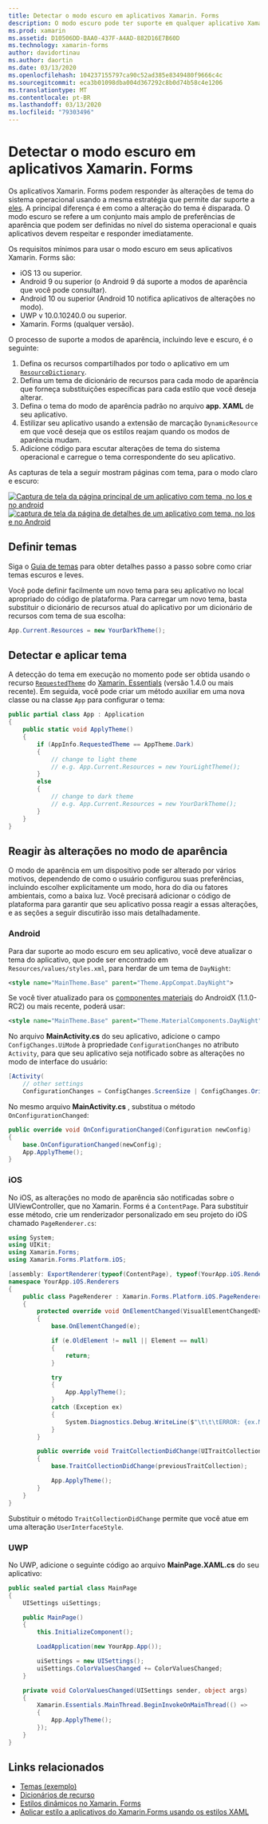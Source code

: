 ```yaml
---
title: Detectar o modo escuro em aplicativos Xamarin. Forms
description: O modo escuro pode ter suporte em qualquer aplicativo Xamarin. Forms usando uma combinação de ResourceDictionaries, DynamicResources e conhecimento de plataforma.
ms.prod: xamarin
ms.assetid: D10506DD-BAA0-437F-A4AD-882D16E7B60D
ms.technology: xamarin-forms
author: davidortinau
ms.author: daortin
ms.date: 03/13/2020
ms.openlocfilehash: 104237155797ca90c52ad385e8349480f9666c4c
ms.sourcegitcommit: eca3b01098dba004d367292c8b0d74b58c4e1206
ms.translationtype: MT
ms.contentlocale: pt-BR
ms.lasthandoff: 03/13/2020
ms.locfileid: "79303496"
---
```

# <a name="detect-dark-mode-in-xamarinforms-applications"></a>Detectar o modo escuro em aplicativos Xamarin. Forms

Os aplicativos Xamarin. Forms podem responder às alterações de tema do sistema operacional usando a mesma estratégia que permite dar suporte a [eles](theming.md). A principal diferença é em como a alteração do tema é disparada. O modo escuro se refere a um conjunto mais amplo de preferências de aparência que podem ser definidas no nível do sistema operacional e quais aplicativos devem respeitar e responder imediatamente.

Os requisitos mínimos para usar o modo escuro em seus aplicativos Xamarin. Forms são:

- iOS 13 ou superior.
- Android 9 ou superior (o Android 9 dá suporte a modos de aparência que você pode consultar).
- Android 10 ou superior (Android 10 notifica aplicativos de alterações no modo).
- UWP v 10.0.10240.0 ou superior.
- Xamarin. Forms (qualquer versão).

O processo de suporte a modos de aparência, incluindo leve e escuro, é o seguinte:

1. Defina os recursos compartilhados por todo o aplicativo em um [`ResourceDictionary`](xref:Xamarin.Forms.ResourceDictionary).
2. Defina um tema de dicionário de recursos para cada modo de aparência que forneça substituições específicas para cada estilo que você deseja alterar.
3. Defina o tema do modo de aparência padrão no arquivo **app. XAML** de seu aplicativo.
4. Estilizar seu aplicativo usando a extensão de marcação `DynamicResource` em que você deseja que os estilos reajam quando os modos de aparência mudam.
5. Adicione código para escutar alterações de tema do sistema operacional e carregue o tema correspondente do seu aplicativo.

As capturas de tela a seguir mostram páginas com tema, para o modo claro e escuro:

[![Captura de tela da página principal de um aplicativo com tema, no Ios e no android](theming-images/main-page-both-themes.png "Página principal do aplicativo com tema")](theming-images/main-page-both-themes-large.png#lightbox "Página principal do aplicativo com tema")
[ ![captura de tela da página de detalhes de um aplicativo com tema, no Ios e no Android](theming-images/detail-page-both-themes.png "Página de detalhes do aplicativo com tema")](theming-images/detail-page-both-themes-large.png#lightbox "Página de detalhes do aplicativo com tema")

## <a name="define-themes"></a>Definir temas

Siga o [Guia de temas](theming.md) para obter detalhes passo a passo sobre como criar temas escuros e leves. 

Você pode definir facilmente um novo tema para seu aplicativo no local apropriado do código de plataforma. Para carregar um novo tema, basta substituir o dicionário de recursos atual do aplicativo por um dicionário de recursos com tema de sua escolha:

```csharp
App.Current.Resources = new YourDarkTheme();
```

## <a name="detect-and-apply-theme"></a>Detectar e aplicar tema

A detecção do tema em execução no momento pode ser obtida usando o recurso [`RequestedTheme`](~/essentials/app-theme.md) do [Xamarin. Essentials](~/essentials/index.md) (versão 1.4.0 ou mais recente). Em seguida, você pode criar um método auxiliar em uma nova classe ou na classe `App` para configurar o tema:

```csharp
public partial class App : Application
{
    public static void ApplyTheme()
    {
        if (AppInfo.RequestedTheme == AppTheme.Dark)
        {
            // change to light theme
            // e.g. App.Current.Resources = new YourLightTheme();
        }
        else
        {
            // change to dark theme
            // e.g. App.Current.Resources = new YourDarkTheme();
        }
    }
}
```

## <a name="react-to-appearance-mode-changes"></a>Reagir às alterações no modo de aparência

O modo de aparência em um dispositivo pode ser alterado por vários motivos, dependendo de como o usuário configurou suas preferências, incluindo escolher explicitamente um modo, hora do dia ou fatores ambientais, como a baixa luz. Você precisará adicionar o código de plataforma para garantir que seu aplicativo possa reagir a essas alterações, e as seções a seguir discutirão isso mais detalhadamente.

### <a name="android"></a>Android

Para dar suporte ao modo escuro em seu aplicativo, você deve atualizar o tema do aplicativo, que pode ser encontrado em `Resources/values/styles.xml`, para herdar de um tema de `DayNight`:

```xml
<style name="MainTheme.Base" parent="Theme.AppCompat.DayNight">
```

Se você tiver atualizado para os [componentes materiais](https://www.nuget.org/packages/Xamarin.Google.Android.Material/) do AndroidX (1.1.0-RC2) ou mais recente, poderá usar:

```xml
<style name="MainTheme.Base" parent="Theme.MaterialComponents.DayNight">
```

No arquivo **MainActivity.cs** do seu aplicativo, adicione o campo `ConfigChanges.UiMode` à propriedade `ConfigurationChanges` no atributo `Activity`, para que seu aplicativo seja notificado sobre as alterações no modo de interface do usuário:

```csharp
[Activity(
    // other settings
    ConfigurationChanges = ConfigChanges.ScreenSize | ConfigChanges.Orientation | ConfigChanges.UiMode)]
```

No mesmo arquivo **MainActivity.cs** , substitua o método `OnConfigurationChanged`:

```csharp
public override void OnConfigurationChanged(Configuration newConfig)
{
    base.OnConfigurationChanged(newConfig);
    App.ApplyTheme();
}
```

### <a name="ios"></a>iOS

No iOS, as alterações no modo de aparência são notificadas sobre o UIViewController, que no Xamarin. Forms é a `ContentPage`. Para substituir esse método, crie um renderizador personalizado em seu projeto do iOS chamado `PageRenderer.cs`:

```csharp
using System;
using UIKit;
using Xamarin.Forms;
using Xamarin.Forms.Platform.iOS;

[assembly: ExportRenderer(typeof(ContentPage), typeof(YourApp.iOS.Renderers.PageRenderer))]
namespace YourApp.iOS.Renderers
{
    public class PageRenderer : Xamarin.Forms.Platform.iOS.PageRenderer
    {
        protected override void OnElementChanged(VisualElementChangedEventArgs e)
        {
            base.OnElementChanged(e);

            if (e.OldElement != null || Element == null)
            {
                return;
            }

            try
            {
                App.ApplyTheme();
            }
            catch (Exception ex)
            {
                System.Diagnostics.Debug.WriteLine($"\t\t\tERROR: {ex.Message}");
            }
        }

        public override void TraitCollectionDidChange(UITraitCollection previousTraitCollection)
        {
            base.TraitCollectionDidChange(previousTraitCollection);

            App.ApplyTheme();
        }
    }
}
```

Substituir o método `TraitCollectionDidChange` permite que você atue em uma alteração `UserInterfaceStyle`.

### <a name="uwp"></a>UWP

No UWP, adicione o seguinte código ao arquivo **MainPage.XAML.cs** do seu aplicativo:

```csharp
public sealed partial class MainPage
{
    UISettings uiSettings;

    public MainPage()
    {
        this.InitializeComponent();

        LoadApplication(new YourApp.App());

        uiSettings = new UISettings();
        uiSettings.ColorValuesChanged += ColorValuesChanged;
    }

    private void ColorValuesChanged(UISettings sender, object args)
    {
        Xamarin.Essentials.MainThread.BeginInvokeOnMainThread(() =>
        {
            App.ApplyTheme();
        });
    }
}
```

## <a name="related-links"></a>Links relacionados

- [Temas (exemplo)](https://docs.microsoft.com/samples/xamarin/xamarin-forms-samples/userinterface-theming/)
- [Dicionários de recurso](~/xamarin-forms/xaml/resource-dictionaries.md)
- [Estilos dinâmicos no Xamarin. Forms](~/xamarin-forms/user-interface/styles/xaml/dynamic.md)
- [Aplicar estilo a aplicativos do Xamarin.Forms usando os estilos XAML](~/xamarin-forms/user-interface/styles/xaml/index.md)
